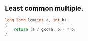 ## Least common multiple.
```cpp
long long lcm(int a, int b)
{
    return (a / gcd(a, b)) * b;
}
```
